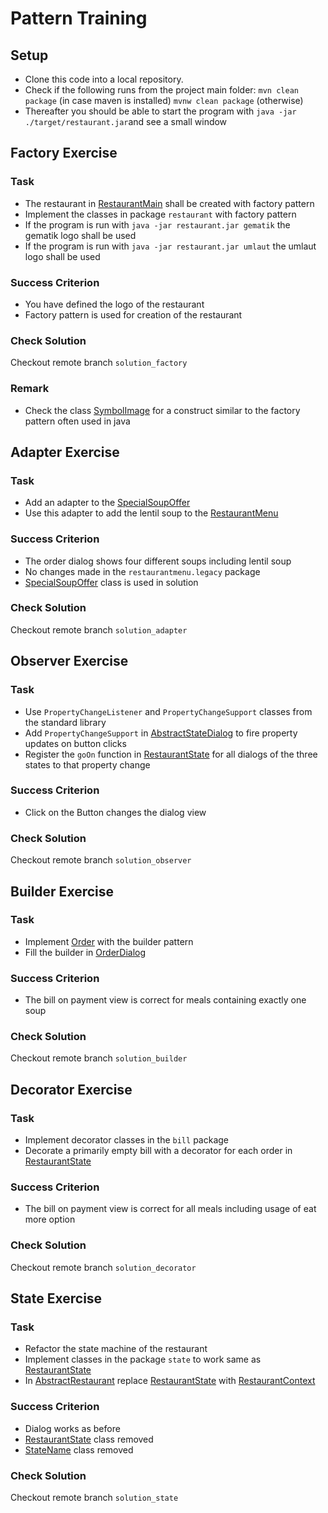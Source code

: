 # Pattern Training

## Setup
* Clone this code into a local repository.
* Check if the following runs from the project main folder: `mvn clean package` (in case maven is installed) `mvnw clean package` (otherwise)
* Thereafter you should be able to start the program with `java -jar ./target/restaurant.jar`and see a small window


## Factory Exercise
### Task
* The restaurant in [RestaurantMain](src/main/java/com/umlaut/patterntraining/RestaurantMain.java) shall be created with factory pattern
* Implement the classes in package `restaurant` with factory pattern
* If the program is run with `java -jar restaurant.jar gematik` the gematik logo shall be used 
* If the program is run with `java -jar restaurant.jar umlaut` the umlaut logo shall be used

### Success Criterion
* You have defined the logo of the restaurant
* Factory pattern is used for creation of the restaurant

### Check Solution
Checkout remote branch `solution_factory`

### Remark
* Check the class [SymbolImage](src/main/java/com/umlaut/patterntraining/dialog/SymbolImage.java) for a construct similar to the factory pattern often used in java


## Adapter Exercise
### Task
* Add an adapter to the [SpecialSoupOffer](src/main/java/com/umlaut/patterntraining/restaurantmenu/legacy/SpecialSoupOffer.java)
* Use this adapter to add the lentil soup to the [RestaurantMenu](src/main/java/com/umlaut/patterntraining/restaurantmenu/RestaurantMenu.java)
### Success Criterion
* The order dialog shows four different soups including lentil soup
* No changes made in the `restaurantmenu.legacy` package
* [SpecialSoupOffer](src/main/java/com/umlaut/patterntraining/restaurantmenu/legacy/SpecialSoupOffer.java) class is used in solution
### Check Solution
Checkout remote branch `solution_adapter`


## Observer Exercise
### Task
* Use `PropertyChangeListener` and `PropertyChangeSupport` classes from the standard library
* Add `PropertyChangeSupport` in [AbstractStateDialog](src/main/java/com/umlaut/patterntraining/dialog/AbstractStateDialog.java) to fire property updates on button clicks
* Register the `goOn` function in [RestaurantState](src/main/java/com/umlaut/patterntraining/state/RestaurantState.java) for all dialogs of the three states to that property change
### Success Criterion
* Click on the Button changes the dialog view
### Check Solution
Checkout remote branch `solution_observer`


## Builder Exercise
### Task
* Implement [Order](src/main/java/com/umlaut/patterntraining/dialogresult/Order.java) with the builder pattern
* Fill the builder in [OrderDialog](src/main/java/com/umlaut/patterntraining/dialog/OrderDialog.java)
### Success Criterion
* The bill on payment view is correct for meals containing exactly one soup
### Check Solution
Checkout remote branch `solution_builder`


## Decorator Exercise
### Task
* Implement decorator classes in the `bill` package
* Decorate a primarily empty bill with a decorator for each order in [RestaurantState](src/main/java/com/umlaut/patterntraining/state/RestaurantState.java)
### Success Criterion
* The bill on payment view is correct for all meals including usage of eat more option
### Check Solution
Checkout remote branch `solution_decorator`


## State Exercise
### Task
* Refactor the state machine of the restaurant
* Implement classes in the package `state` to work same as [RestaurantState](src/main/java/com/umlaut/patterntraining/state/RestaurantState.java)
* In [AbstractRestaurant](src/main/java/com/umlaut/patterntraining/restaurant/AbstractRestaurant.java) replace [RestaurantState](src/main/java/com/umlaut/patterntraining/state/RestaurantState.java) with [RestaurantContext](src/main/java/com/umlaut/patterntraining/state/RestaurantContext.java)
### Success Criterion
* Dialog works as before
* [RestaurantState](src/main/java/com/umlaut/patterntraining/state/RestaurantState.java) class removed
* [StateName](src/main/java/com/umlaut/patterntraining/state/StateName.java) class removed

### Check Solution
Checkout remote branch `solution_state`
